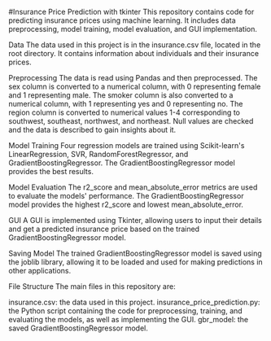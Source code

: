 #Insurance Price Prediction with tkinter 
This repository contains code for predicting insurance prices using machine learning. It includes data preprocessing, model training, model evaluation, and GUI implementation.

Data
The data used in this project is in the insurance.csv file, located in the root directory. It contains information about individuals and their insurance prices.

Preprocessing
The data is read using Pandas and then preprocessed. The sex column is converted to a numerical column, with 0 representing female and 1 representing male. The smoker column is also converted to a numerical column, with 1 representing yes and 0 representing no. The region column is converted to numerical values 1-4 corresponding to southwest, southeast, northwest, and northeast. Null values are checked and the data is described to gain insights about it.

Model Training
Four regression models are trained using Scikit-learn's LinearRegression, SVR, RandomForestRegressor, and GradientBoostingRegressor. The GradientBoostingRegressor model provides the best results.

Model Evaluation
The r2_score and mean_absolute_error metrics are used to evaluate the models' performance. The GradientBoostingRegressor model provides the highest r2_score and lowest mean_absolute_error.

GUI
A GUI is implemented using Tkinter, allowing users to input their details and get a predicted insurance price based on the trained GradientBoostingRegressor model.

Saving Model
The trained GradientBoostingRegressor model is saved using the joblib library, allowing it to be loaded and used for making predictions in other applications.

File Structure
The main files in this repository are:

insurance.csv: the data used in this project.
insurance_price_prediction.py: the Python script containing the code for preprocessing, training, and evaluating the models, as well as implementing the GUI.
gbr_model: the saved GradientBoostingRegressor model.

